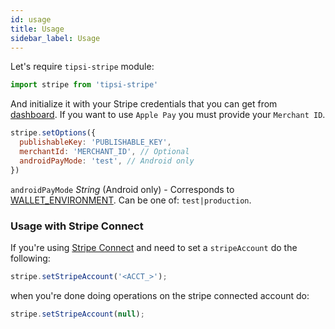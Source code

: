 ```yaml
---
id: usage
title: Usage
sidebar_label: Usage
---
```


Let's require `tipsi-stripe` module:

```js
import stripe from 'tipsi-stripe'
```

And initialize it with your Stripe credentials that you can get from [dashboard](https://dashboard.stripe.com). If you want to use `Apple Pay` you must provide your `Merchant ID`.

```js
stripe.setOptions({
  publishableKey: 'PUBLISHABLE_KEY',
  merchantId: 'MERCHANT_ID', // Optional
  androidPayMode: 'test', // Android only
})
```

`androidPayMode` _String_ (Android only) - Corresponds to [WALLET_ENVIRONMENT](https://developers.google.com/android/reference/com/google/android/gms/wallet/WalletConstants
).
Can be one of: `test|production`.

### Usage with Stripe Connect	

If you're using [Stripe Connect](https://stripe.com/docs/connect) and need to set a `stripeAccount` do the following:	

```js
stripe.setStripeAccount('<ACCT_>');	
```

when you're done doing operations on the stripe connected account do:
```js
stripe.setStripeAccount(null);
```
